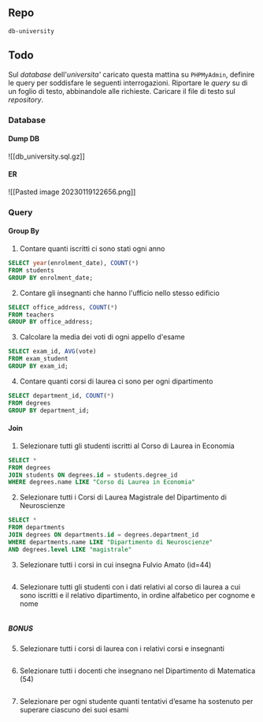 ## Repo
`db-university`

## Todo
Sul *database* dell'*universita'* caricato questa mattina su `PHPMyAdmin`, definire le query per soddisfare le seguenti interrogazioni.
Riportare le *query* su di un foglio di testo, abbinandole alle richieste. Caricare il file di testo sul *repository*.

### Database
#### Dump DB
![[db_university.sql.gz]]

#### ER
![[Pasted image 20230119122656.png]]

### Query
#### Group By
1. Contare quanti iscritti ci sono stati ogni anno
```sql
SELECT year(enrolment_date), COUNT(*)
FROM students
GROUP BY enrolment_date;
```

2. Contare gli insegnanti che hanno l'ufficio nello stesso edificio
```sql
SELECT office_address, COUNT(*)
FROM teachers
GROUP BY office_address;
```

3. Calcolare la media dei voti di ogni appello d'esame
```sql
SELECT exam_id, AVG(vote)
FROM exam_student
GROUP BY exam_id;
```

4. Contare quanti corsi di laurea ci sono per ogni dipartimento
```sql
SELECT department_id, COUNT(*)
FROM degrees
GROUP BY department_id;
```

#### Join
1. Selezionare tutti gli studenti iscritti al Corso di Laurea in Economia
```sql
SELECT * 
FROM degrees
JOIN students ON degrees.id = students.degree_id
WHERE degrees.name LIKE "Corso di Laurea in Economia"
```

2. Selezionare tutti i Corsi di Laurea Magistrale del Dipartimento di Neuroscienze
```sql
SELECT *
FROM departments
JOIN degrees ON departments.id = degrees.department_id
WHERE departments.name LIKE "Dipartimento di Neuroscienze" 
AND degrees.level LIKE "magistrale" 

```

3. Selezionare tutti i corsi in cui insegna Fulvio Amato (id=44)
```sql


```

4. Selezionare tutti gli studenti con i dati relativi al corso di laurea a cui sono iscritti e il relativo dipartimento, in ordine alfabetico per cognome e nome
```sql

```

##### BONUS
5. Selezionare tutti i corsi di laurea con i relativi corsi e insegnanti
```sql

```

6. Selezionare tutti i docenti che insegnano nel Dipartimento di Matematica (54)
```sql

```

7. Selezionare per ogni studente quanti tentativi d’esame ha sostenuto per superare ciascuno dei suoi esami
```sql

```
